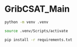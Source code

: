 # GribCSAT_Main
```bash
python -m venv .venv
```

```bash
source .venv/Scripts/activate
```

```bash
pip install -r requirements.txt
```
